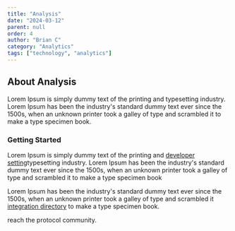 ```yaml
---
title: "Analysis"
date: "2024-03-12"
parent: null
order: 4
author: "Brian C"
category: "Analytics"
tags: ["technology", "analytics"]
---
```


## About Analysis

Lorem Ipsum is simply dummy text of the printing and typesetting industry. Lorem Ipsum has been the industry's standard dummy text ever since the 1500s, when an unknown printer took a galley of type and scrambled it to make a type specimen book.

### Getting Started

Lorem Ipsum is simply dummy text of the printing and [developer setting](/dev-setting)typesetting industry. Lorem Ipsum has been the industry's standard dummy text ever since the 1500s, when an unknown printer took a galley of type and scrambled it to make a type specimen book

Lorem Ipsum has been the industry's standard dummy text ever since the 1500s, when an unknown printer took a galley of type and scrambled it [integration directory](/integration-directory) to make a type specimen book.

reach the protocol community.
